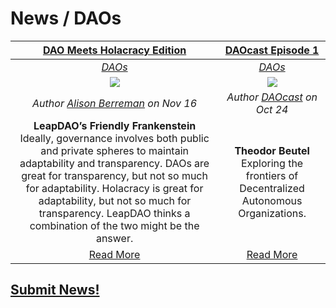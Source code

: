 # News / DAOs


| [**DAO Meets Holacracy Edition**](https://www.ethnews.com/leapdaos-friendly-frankenstein-dao-meets-holacracy-edition) | [**DAOcast Episode 1**](https://anchor.fm/daocast/episodes/Episode-1---Theodor-Beutel-e2e4es) |
:-----------:|:-----------:|
|[_DAOs_](daos.md) | [_DAOs_](daos.md) |
| [<img src="https://cdn.ethnews.com/images/2048x1024/LeapDAOs-Friendly-Frankenstein-DAO-Meets-Holocracy-Edition-11-13-2018-2048x1024.jpg">](https://www.ethnews.com/leapdaos-friendly-frankenstein-dao-meets-holacracy-edition) | [<img src="https://s3-us-west-2.amazonaws.com/anchor-generated-image-bank/production/podcast_uploaded400/766955/766955-1540386330875-a0ac35137ec1e.jpg">](https://anchor.fm/daocast/episodes/Episode-1---Theodor-Beutel-e2e4es)|
| _Author [Alison Berreman](https://www.ethnews.com/author/alison-berreman) on Nov 16_ | _Author [DAOcast]() on Oct 24_ |
| **LeapDAO’s Friendly Frankenstein** Ideally, governance involves both public and private spheres to maintain adaptability and transparency. DAOs are great for transparency, but not so much for adaptability. Holacracy is great for adaptability, but not so much for transparency. LeapDAO thinks a combination of the two might be the answer. | **Theodor Beutel** Exploring the frontiers of Decentralized Autonomous Organizations.|
| [Read More](https://www.ethnews.com/leapdaos-friendly-frankenstein-dao-meets-holacracy-edition)| [Read More](https://anchor.fm/daocast/episodes/Episode-1---Theodor-Beutel-e2e4es)| 

## [Submit News!](../guides/guide_for_submitting_news.md)
